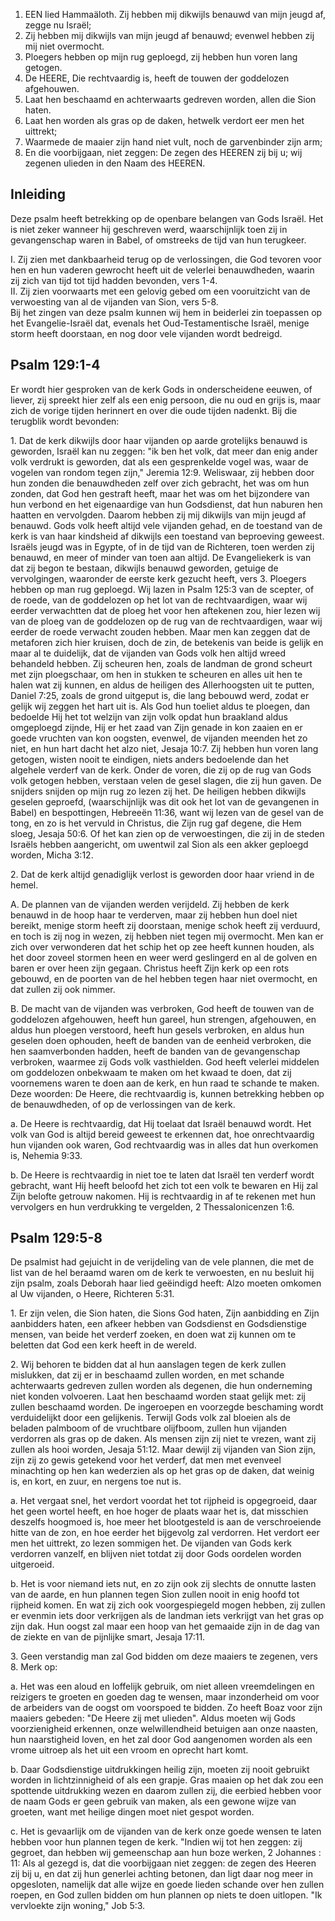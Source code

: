 1. EEN lied Hammaäloth. Zij hebben mij dikwijls benauwd van mijn jeugd af, zegge nu Israël;
2. Zij hebben mij dikwijls van mijn jeugd af benauwd; evenwel hebben zij mij niet overmocht.
3. Ploegers hebben op mijn rug geploegd, zij hebben hun voren lang getogen.
4. De HEERE, Die rechtvaardig is, heeft de touwen der goddelozen afgehouwen.
5. Laat hen beschaamd en achterwaarts gedreven worden, allen die Sion haten.
6. Laat hen worden als gras op de daken, hetwelk verdort eer men het uittrekt;
7. Waarmede de maaier zijn hand niet vult, noch de garvenbinder zijn arm;
8. En die voorbijgaan, niet zeggen: De zegen des HEEREN zij bij u; wij zegenen ulieden in den Naam des HEEREN.

## Inleiding
Deze psalm heeft betrekking op de openbare belangen van Gods Israël. Het is niet zeker wanneer hij geschreven werd, waarschijnlijk toen zij in gevangenschap waren in Babel, of omstreeks de tijd van hun terugkeer.

I. Zij zien met dankbaarheid terug op de verlossingen, die God tevoren voor hen en hun vaderen gewrocht heeft uit de velerlei benauwdheden, waarin zij zich van tijd tot tijd hadden bevonden, vers 1-4.  
II. Zij zien voorwaarts met een gelovig gebed om een vooruitzicht van de verwoesting van al de vijanden van Sion, vers 5-8.   
Bij het zingen van deze psalm kunnen wij hem in beiderlei zin toepassen op het Evangelie-Israël dat, evenals het Oud-Testamentische Israël, menige storm heeft doorstaan, en nog door vele vijanden wordt bedreigd.

## Psalm 129:1-4
Er wordt hier gesproken van de kerk Gods in onderscheidene eeuwen, of liever, zij spreekt hier zelf als een enig persoon, die nu oud en grijs is, maar zich de vorige tijden herinnert en over die oude tijden nadenkt. Bij die terugblik wordt bevonden:

1\. Dat de kerk dikwijls door haar vijanden op aarde grotelijks benauwd is geworden, Israël kan nu zeggen: "ik ben het volk, dat meer dan enig ander volk verdrukt is geworden, dat als een gesprenkelde vogel was, waar de vogelen van rondom tegen zijn," Jeremia 12:9. Weliswaar, zij hebben door hun zonden die benauwdheden zelf over zich gebracht, het was om hun zonden, dat God hen gestraft heeft, maar het was om het bijzondere van hun verbond en het eigenaardige van hun Godsdienst, dat hun naburen hen haatten en vervolgden. Daarom hebben zij mij dikwijls van mijn jeugd af benauwd. Gods volk heeft altijd vele vijanden gehad, en de toestand van de kerk is van haar kindsheid af dikwijls een toestand van beproeving geweest. Israëls jeugd was in Egypte, of in de tijd van de Richteren, toen werden zij benauwd, en meer of minder van toen aan altijd. De Evangeliekerk is van dat zij begon te bestaan, dikwijls benauwd geworden, getuige de vervolgingen, waaronder de eerste kerk gezucht heeft, vers 3. Ploegers hebben op man rug geploegd. 
Wij lazen in Psalm 125:3 van de scepter, of de roede, van de goddelozen op het lot van de rechtvaardigen, waar wij eerder verwachtten dat de ploeg het voor hen aftekenen zou, hier lezen wij van de ploeg van de goddelozen op de rug van de rechtvaardigen, waar wij eerder de roede verwacht zouden hebben. Maar men kan zeggen dat de metaforen zich hier kruisen, doch de zin, de betekenis van beide is gelijk en maar al te duidelijk, dat de vijanden van Gods volk hen altijd wreed behandeld hebben. Zij scheuren hen, zoals de landman de grond scheurt met zijn ploegschaar, om hen in stukken te scheuren en alles uit hen te halen wat zij kunnen, en aldus de heiligen des Allerhoogsten uit te putten, Daniel 7:25, zoals de grond uitgeput is, die lang bebouwd werd, zodat er gelijk wij zeggen het hart uit is. 
Als God hun toeliet aldus te ploegen, dan bedoelde Hij het tot welzijn van zijn volk opdat hun braakland aldus omgeploegd zijnde, Hij er het zaad van Zijn genade in kon zaaien en er goede vruchten van kon oogsten, evenwel, de vijanden meenden het zo niet, en hun hart dacht het alzo niet, Jesaja 10:7. Zij hebben hun voren lang getogen, wisten nooit te eindigen, niets anders bedoelende dan het algehele verderf van de kerk. Onder de voren, die zij op de rug van Gods volk getogen hebben, verstaan velen de gesel slagen, die zij hun gaven. De snijders snijden op mijn rug zo lezen zij het. De heiligen hebben dikwijls geselen geproefd, (waarschijnlijk was dit ook het lot van de gevangenen in Babel) en bespottingen, Hebreeën 11:36, want wij lezen van de gesel van de tong, en zo is het vervuld in Christus, die Zijn rug gaf degene, die Hem sloeg, Jesaja 50:6. Of het kan zien op de verwoestingen, die zij in de steden Israëls hebben aangericht, om uwentwil zal Sion als een akker geploegd worden, Micha 3:12.

2\. Dat de kerk altijd genadiglijk verlost is geworden door haar vriend in de hemel.

A. De plannen van de vijanden werden verijdeld. Zij hebben de kerk benauwd in de hoop haar te verderven, maar zij hebben hun doel niet bereikt, menige storm heeft zij doorstaan, menige schok heeft zij verduurd, en toch is zij nog in wezen, zij hebben niet tegen mij overmocht. Men kan er zich over verwonderen dat het schip het op zee heeft kunnen houden, als het door zoveel stormen heen en weer werd geslingerd en al de golven en baren er over heen zijn gegaan. Christus heeft Zijn kerk op een rots gebouwd, en de poorten van de hel hebben tegen haar niet overmocht, en dat zullen zij ook nimmer. 

B. De macht van de vijanden was verbroken, God heeft de touwen van de goddelozen afgehouwen, heeft hun gareel, hun strengen, afgehouwen, en aldus hun ploegen verstoord, heeft hun gesels verbroken, en aldus hun geselen doen ophouden, heeft de banden van de eenheid verbroken, die hen saamverbonden hadden, heeft de banden van de gevangenschap verbroken, waarmee zij Gods volk vasthielden. God heeft velerlei middelen om goddelozen onbekwaam te maken om het kwaad te doen, dat zij voornemens waren te doen aan de kerk, en hun raad te schande te maken. Deze woorden: De Heere, die rechtvaardig is, kunnen betrekking hebben op de benauwdheden, of op de verlossingen van de kerk.

a. De Heere is rechtvaardig, dat Hij toelaat dat Israël benauwd wordt. Het volk van God is altijd bereid geweest te erkennen dat, hoe onrechtvaardig hun vijanden ook waren, God rechtvaardig was in alles dat hun overkomen is, Nehemia 9:33.

b. De Heere is rechtvaardig in niet toe te laten dat Israël ten verderf wordt gebracht, want Hij heeft beloofd het zich tot een volk te bewaren en Hij zal Zijn belofte getrouw nakomen. Hij is rechtvaardig in af te rekenen met hun vervolgers en hun verdrukking te vergelden, 2 Thessalonicenzen 1:6.

## Psalm 129:5-8 
De psalmist had gejuicht in de verijdeling van de vele plannen, die met de list van de hel beraamd waren om de kerk te verwoesten, en nu besluit hij zijn psalm, zoals Deborah haar lied geëindigd heeft: Alzo moeten omkomen al Uw vijanden, o Heere, Richteren 5:31.

1\. Er zijn velen, die Sion haten, die Sions God haten, Zijn aanbidding en Zijn aanbidders haten, een afkeer hebben van Godsdienst en Godsdienstige mensen, van beide het verderf zoeken, en doen wat zij kunnen om te beletten dat God een kerk heeft in de wereld.

2\. Wij behoren te bidden dat al hun aanslagen tegen de kerk zullen mislukken, dat zij er in beschaamd zullen worden, en met schande achterwaarts gedreven zullen worden als degenen, die hun onderneming niet konden volvoeren. Laat hen beschaamd worden staat gelijk met: zij zullen beschaamd worden. De ingeroepen en voorzegde beschaming wordt verduidelijkt door een gelijkenis. Terwijl Gods volk zal bloeien als de beladen palmboom of de vruchtbare olijfboom, zullen hun vijanden verdorren als gras op de daken. Als mensen zijn zij niet te vrezen, want zij zullen als hooi worden, Jesaja 51:12. Maar dewijl zij vijanden van Sion zijn, zijn zij zo gewis getekend voor het verderf, dat men met evenveel minachting op hen kan wederzien als op het gras op de daken, dat weinig is, en kort, en zuur, en nergens toe nut is.

a. Het vergaat snel, het verdort voordat het tot rijpheid is opgegroeid, daar het geen wortel heeft, en hoe hoger de plaats waar het is, dat misschien deszelfs hoogmoed is, hoe meer het blootgesteld is aan de verschroeiende hitte van de zon, en hoe eerder het bijgevolg zal verdorren. Het verdort eer men het uittrekt, zo lezen sommigen het. De vijanden van Gods kerk verdorren vanzelf, en blijven niet totdat zij door Gods oordelen worden uitgeroeid.

b. Het is voor niemand iets nut, en zo zijn ook zij slechts de onnutte lasten van de aarde, en hun plannen tegen Sion zullen nooit in enig hoofd tot rijpheid komen. En wat zij zich ook voorgespiegeld mogen hebben, zij zullen er evenmin iets door verkrijgen als de landman iets verkrijgt van het gras op zijn dak. Hun oogst zal maar een hoop van het gemaaide zijn in de dag van de ziekte en van de pijnlijke smart, Jesaja 17:11.

3\. Geen verstandig man zal God bidden om deze maaiers te zegenen, vers 8. Merk op: 

a. Het was een aloud en loffelijk gebruik, om niet alleen vreemdelingen en reizigers te groeten en goeden dag te wensen, maar inzonderheid om voor de arbeiders van de oogst om voorspoed te bidden. Zo heeft Boaz voor zijn maaiers gebeden: "De Heere zij met ulieden". Aldus moeten wij Gods voorzienigheid erkennen, onze welwillendheid betuigen aan onze naasten, hun naarstigheid loven, en het zal door God aangenomen worden als een vrome uitroep als het uit een vroom en oprecht hart komt.

b. Daar Godsdienstige uitdrukkingen heilig zijn, moeten zij nooit gebruikt worden in lichtzinnigheid of als een grapje. Gras maaien op het dak zou een spottende uitdrukking wezen en daarom zullen zij, die eerbied hebben voor de naam Gods er geen gebruik van maken, als een gewone wijze van groeten, want met heilige dingen moet niet gespot worden.

c. Het is gevaarlijk om de vijanden van de kerk onze goede wensen te laten hebben voor hun plannen tegen de kerk. "Indien wij tot hen zeggen: zij gegroet, dan hebben wij gemeenschap aan hun boze werken, 2 Johannes : 11: Als al gezegd is, dat die voorbijgaan niet zeggen: de zegen des Heeren zij bij u, en dat zij hun generlei achting betonen, dan ligt daar nog meer in opgesloten, namelijk dat alle wijze en goede lieden schande over hen zullen roepen, en God zullen bidden om hun plannen op niets te doen uitlopen. "Ik vervloekte zijn woning," Job 5:3.


